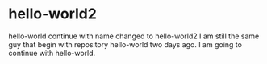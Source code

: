 # hello-world2
hello-world continue with name changed to hello-world2
I am still the same guy that begin with repository hello-world two days ago.
I am going to continue with hello-world.
